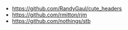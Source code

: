 * https://github.com/RandyGaul/cute_headers  
* https://github.com/rmitton/rjm  
* https://github.com/nothings/stb  
